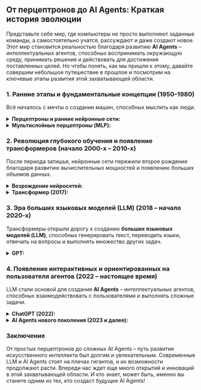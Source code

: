 ## От перцептронов до AI Agents: Краткая история эволюции

Представьте себе мир, где компьютеры не просто выполняют заданные команды, а самостоятельно учатся, рассуждают и даже создают новое. Этот мир становится реальностью благодаря развитию **AI Agents** – интеллектуальных агентов, способных воспринимать окружающую среду, принимать решения и действовать для достижения поставленных целей. Но чтобы понять, как мы пришли к этому, давайте совершим небольшое путешествие в прошлое и посмотрим на ключевые этапы развития этой захватывающей области.

### 1. Ранние этапы и фундаментальные концепции (1950–1980)

Всё началось с мечты о создании машин, способных мыслить как люди.

<details>
  <summary><b>Перцептроны и ранние нейронные сети:</b></summary>
  <br/>
  В 1957 году Фрэнк Розенблатт разработал **перцептрон** – одну из первых моделей, имитирующих работу человеческого мозга. Представьте себе простую схему, состоящую из связанных между собой "нейронов", которые могут принимать и обрабатывать информацию. Перцептрон мог обучаться распознавать простые образы, но его возможности были ограничены.
  <br/>
  <img src="https://upload.wikimedia.org/wikipedia/commons/thumb/c/c9/Perceptron.svg/440px-Perceptron.svg.png" alt="Перцептрон" width="300"/>
  <br/>
  <i>Простая схема перцептрона</i>
</details>

<details>
  <summary><b>Мультислойные перцептроны (MLP):</b></summary>
  <br/>
  Позже, в 1986 году, появились **мультислойные перцептроны (MLP)** и алгоритм **обратного распространения ошибки**. Это стало настоящим прорывом, позволившим создавать более сложные и мощные нейронные сети. MLP, в отличие от перцептрона, состояли из нескольких слоев "нейронов", что позволяло им решать более сложные задачи.
</details>

### 2. Революция глубокого обучения и появление трансформеров (начало 2000-х – 2010-х)

После периода затишья, нейронные сети пережили второе рождение благодаря развитию вычислительных мощностей и появлению больших объемов данных.

<details>
  <summary><b>Возрождение нейросетей:</b></summary>
  <br/>
  Глубокие нейронные сети, состоящие из множества слоев, показали впечатляющие результаты в распознавании изображений, речи и других областях.
</details>

<details>
  <summary><b>Трансформер (2017):</b></summary>
  <br/>
  В 2017 году была опубликована статья "Attention is All You Need", которая представила новую архитектуру нейронных сетей – **трансформер**. Трансформеры произвели революцию в обработке последовательностей, таких как текст, и стали основой для современных языковых моделей. Ключевая идея трансформера – механизм "внимания", который позволяет модели фокусироваться на наиболее важных частях входной последовательности.
  <br/>
  <img src="https://miro.medium.com/v2/resize:fit:1400/format:webp/1*AA9Jrapn6cBQjbk1G9NYJQ.png" alt="Трансформер" width="500"/>
  <br/>
  <i>Упрощенная схема архитектуры трансформера</i>
</details>

### 3. Эра больших языковых моделей (LLM) (2018 – начало 2020-х)

Трансформеры открыли дорогу к созданию **больших языковых моделей (LLM)**, способных генерировать текст, переводить языки, отвечать на вопросы и выполнять множество других задач.

<details>
  <summary><b>GPT:</b></summary>
  <br/>
  <b>GPT-1 (2018):</b> Первая модель семейства GPT (Generative Pre-trained Transformer), которая продемонстрировала потенциал генеративного предобучения.
  <br/>
  <b>GPT-2 (2019):</b> Более крупная модель, которая поразила мир своей способностью генерировать связный и разнообразный текст.
  <br/>
  <b>GPT-3 (2020):</b> Огромный скачок в размере модели и возможностях. GPT-3 могла решать широкий спектр задач без специальной настройки, просто на основе **提示词**.
</details>

### 4. Появление интерактивных и ориентированных на пользователя агентов (2022 – настоящее время)

LLM стали основой для создания **AI Agents** – интеллектуальных агентов, способных взаимодействовать с пользователями и выполнять сложные задачи.

<details>
  <summary><b>ChatGPT (2022):</b></summary>
  <br/>
  ChatGPT – это пример AI Agent, который был обучен на основе взаимодействия с пользователями с использованием метода **дообучения с подкреплением (RLHF)**. Это позволило создать более "разумного" и адаптивного чат-бота, способного вести осмысленные диалоги.
</details>

<details>
  <summary><b>AI Agents нового поколения (2023 и далее):</b></summary>
  <br/>
  Современные AI Agents интегрируют LLM с внешними инструментами, средами и информационными источниками. Это позволяет им самостоятельно планировать, принимать решения и выполнять сложные задачи.
  <br/>
  <b>Примеры:</b> AutoGPT, AgentGPT и другие проекты, демонстрирующие потенциал объединения языковых моделей с автономным поведением и межагентным взаимодействием. Представьте себе агента, который может самостоятельно искать информацию в интернете, планировать путешествие или даже писать код!
</details>

### Заключение

От простых перцептронов до сложных AI Agents – путь развития искусственного интеллекта был долгим и увлекательным. Современные LLM и AI Agents стоят на плечах гигантов, и их возможности продолжают расти. Впереди нас ждет еще много открытий и инноваций в этой захватывающей области. И кто знает, может быть, именно вы станете одним из тех, кто создаст будущее AI Agents!
